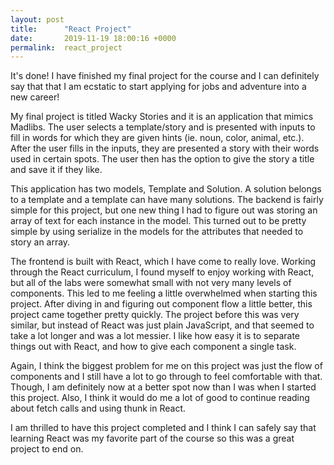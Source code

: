```yaml
---
layout: post
title:      "React Project"
date:       2019-11-19 18:00:16 +0000
permalink:  react_project
---
```



It's done! I have finished my final project for the course and I can definitely say that that I am ecstatic to start applying for jobs and adventure into a new career!

My final project is titled Wacky Stories and it is an application that mimics Madlibs. The user selects a template/story and is presented with inputs to fill in words for which they are given hints (ie. noun, color, animal, etc.). After the user fills in the inputs, they are presented a story with their words used in certain spots. The user then has the option to give the story a title and save it if they like.

This application has two models, Template and Solution. A solution belongs to a template and a template can have many solutions. The backend is fairly simple for this project, but one new thing I had to figure out was storing an array of text for each instance in the model. This turned out to be pretty simple by using serialize in the models for the attributes that needed to story an array.

The frontend is built with React, which I have come to really love. Working through the React curriculum, I found myself to enjoy working with React, but all of the labs were somewhat small with not very many levels of components. This led to me feeling a little overwhelmed when starting this project. After diving in and figuring out component flow a little better, this project came together pretty quickly. The project before this was very similar, but instead of React was just plain JavaScript, and that seemed to take a lot longer and was a lot messier. I like how easy it is to separate things out with React, and how to give each component a single task.

Again, I think the biggest problem for me on this project was just the flow of components and I still have a lot to go through to feel comfortable with that. Though, I am definitely now at a better spot now than I was when I started this project. Also, I think it would do me a lot of good to continue reading about fetch calls and using thunk in React.

I am thrilled to have this project completed and I think I can safely say that learning React was my favorite part of the course so this was a great project to end on.

